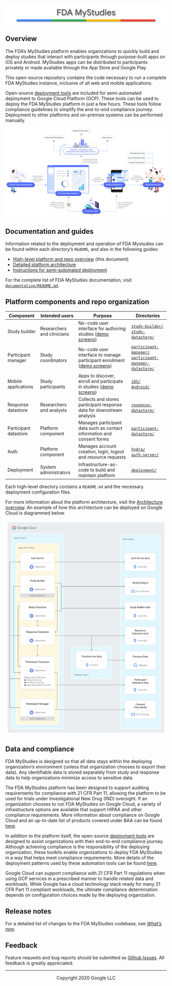 <!--
 Copyright 2020 Google LLC
 Use of this source code is governed by an MIT-style
 license that can be found in the LICENSE file or at
 https://opensource.org/licenses/MIT.
-->

![FDA MyStudies](documentation/images/MyStudies_banner.svg "FDA MyStudies") 

## Overview

The FDA’s MyStudies platform enables organizations to quickly build and deploy studies that interact with participants through purpose-built apps on iOS and Android. MyStudies apps can be distributed to participants privately or made available through the App Store and Google Play.

This open-source repository contains the code necessary to run a complete FDA MyStudies instance, inclusive of all web and mobile applications.

Open-source [deployment tools](deployment) are included for semi-automated deployment to Google Cloud Platform (GCP). These tools can be used to deploy the FDA MyStudies platform in just a few hours. These tools follow compliance guidelines to simplify the end-to-end compliance journey. Deployment to other platforms and on-premise systems can be performed manually.

![Platform Illustration](documentation/images/platform_illustration.png "Platform Illustration")

## Documentation and guides

Information related to the deployment and operation of FDA Mystudies can be found within each directory’s `README`, and also in the following guides:

* [High-level platform and repo overview](README.md) (this document)<!--TODO * [Feature and functionality demonstrations](documentation/demo.md)-->
* [Detailed platform architecture](documentation/architecture.md)
* [Instructions for semi-automated deployment](deployment/README.md)
<!-- TODO
* Quick-start guide for manual deployment(documentation/manual-quickstart.md
* User guides study builder, participant manager and mobile applications(documentation/user-guides.md)
* API reference(documentation/api-reference.md)
-->

For the complete list of FDA MyStudies documentation, visit [`documentation/README.md`](/documentation/README.md). 

## Platform components and repo organization

Component | Intended users | Purpose | Directories
----------------|----------------------|------------|----------------
Study builder | Researchers and clinicians | No-code user interface for authoring studies ([demo screens](documentation/images/study-builder-screens.png)) | [`study-builder/`](study-builder/)<br/>[`study-datastore/`](study-datastore/)
Participant manager | Study coordinators | No-code user interface to manage participant enrollment ([demo screens](documentation/images/participant-manager-screens.png)) | [`participant-manager/`](participant-manager/)<br/>[`participant-manager-datastore/`](participant-manager-datastore/)
Mobile applications | Study participants | Apps to discover, enroll and participate in studies ([demo screens](documentation/images/mobile-screens.png)) | [`iOS/`](iOS/)<br/>[`Android/`](Android/)
Response datastore | Researchers and analysts | Collects and stores participant response data for downstream analysis | [`response-datastore/`](response-datastore/)
Participant datastore | Platform component | Manages participant data such as contact information and consent forms | [`participant-datastore/`](participant-datastore/)
Auth | Platform component | Manages account creation, login, logout and resource requests | [`hydra/`](/hydra/)<br/>[`auth-server/`](/auth-server/)
Deployment | System administrators | Infrastructure-as-code to build and maintain platform | [`deployment/`](deployment/)

Each high-level directory contains a `README.md` and the necessary deployment configuration files.

For more information about the platform architecture, visit the [Architecture overview](documentation/architecture.md). An example of how this architecture can be deployed on Google Cloud is diagrammed below.

![Example architecture](documentation/images/apps-reference-architecture.svg "Example architecture")

## Data and compliance

FDA MyStudies is designed so that all data stays within the deploying organization’s environment (unless that organization chooses to export their data). Any identifiable data is stored separately from study and response data to help organizations minimize access to sensitive data.

The FDA MyStudies platform has been designed to support auditing requirements for compliance with 21 CFR Part 11, allowing the platform to be used for trials under Investigational New Drug (IND) oversight. If an organization chooses to run FDA MyStudies on Google Cloud, a variety of infrastructure options are available that support HIPAA and other compliance requirements. More information about compliance on Google Cloud and an up-to-date list of products covered under BAA can be found [here](https://cloud.google.com/security/compliance/hipaa/).

In addition to the platform itself, the open-source [deployment tools](deployment) are designed to assist organizations with their end-to-end compliance journey. Although achieving compliance is the responsibility of the deploying organization, these toolkits enable organizations to deploy FDA MyStudies in a way that helps meet compliance requirements. More details of the deployment patterns used by these automation tools can be found [here](https://cloud.google.com/solutions/architecture-hipaa-aligned-project). 

Google Cloud can support compliance with 21 CFR Part 11 regulations when using GCP services in a prescribed manner to handle related data and workloads. While Google has a cloud technology stack ready for many 21 CFR Part 11 compliant workloads, the ultimate compliance determination depends on configuration choices made by the deploying organization.

## Release notes

For a detailed list of changes to the FDA MyStudies codebase, see *[What’s new](/documentation/whats-new.md)*.

## Feedback

Feature requests and bug reports should be submitted as [Github Issues](https://github.com/GoogleCloudPlatform/fda-mystudies/issues). All feedback is greatly appreciated.

***
<p align="center">Copyright 2020 Google LLC</p>
